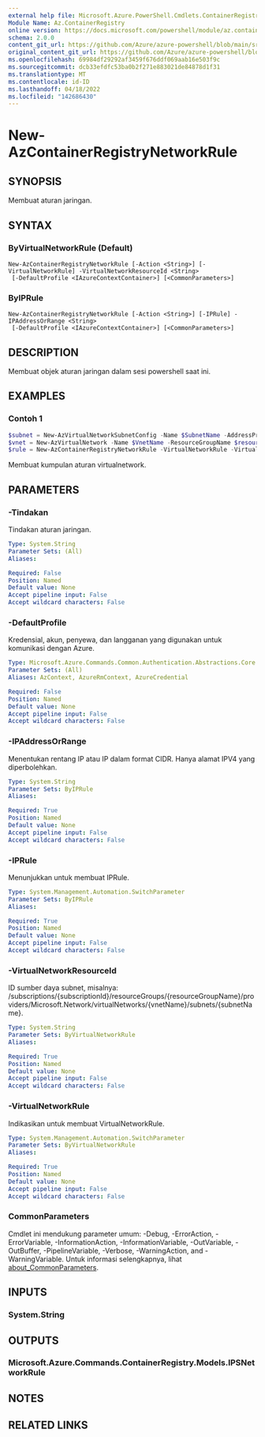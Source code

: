 ```yaml
---
external help file: Microsoft.Azure.PowerShell.Cmdlets.ContainerRegistry.dll-Help.xml
Module Name: Az.ContainerRegistry
online version: https://docs.microsoft.com/powershell/module/az.containerregistry/new-azcontainerregistrynetworkrule
schema: 2.0.0
content_git_url: https://github.com/Azure/azure-powershell/blob/main/src/ContainerRegistry/ContainerRegistry/help/New-AzContainerRegistryNetworkRule.md
original_content_git_url: https://github.com/Azure/azure-powershell/blob/main/src/ContainerRegistry/ContainerRegistry/help/New-AzContainerRegistryNetworkRule.md
ms.openlocfilehash: 69984df29292af3459f676ddf069aab16e503f9c
ms.sourcegitcommit: dcb33efdfc53ba0b2f271e883021de84878d1f31
ms.translationtype: MT
ms.contentlocale: id-ID
ms.lasthandoff: 04/18/2022
ms.locfileid: "142686430"
---
```

# New-AzContainerRegistryNetworkRule

## SYNOPSIS
Membuat aturan jaringan.

## SYNTAX

### ByVirtualNetworkRule (Default)
```
New-AzContainerRegistryNetworkRule [-Action <String>] [-VirtualNetworkRule] -VirtualNetworkResourceId <String>
 [-DefaultProfile <IAzureContextContainer>] [<CommonParameters>]
```

### ByIPRule
```
New-AzContainerRegistryNetworkRule [-Action <String>] [-IPRule] -IPAddressOrRange <String>
 [-DefaultProfile <IAzureContextContainer>] [<CommonParameters>]
```

## DESCRIPTION
Membuat objek aturan jaringan dalam sesi powershell saat ini.

## EXAMPLES

### Contoh 1
```powershell
$subnet = New-AzVirtualNetworkSubnetConfig -Name $SubnetName -AddressPrefix "10.0.1.0/24" -ServiceEndpoint "Microsoft.ContainerRegistry"
$vnet = New-AzVirtualNetwork -Name $VnetName -ResourceGroupName $resourceGroupName -Location $location -AddressPrefix "10.0.0.0/16" -Subnet $subnet
$rule = New-AzContainerRegistryNetworkRule -VirtualNetworkRule -VirtualNetworkResourceId $vnet.Subnets[0].Id
```

Membuat kumpulan aturan virtualnetwork.

## PARAMETERS

### -Tindakan
Tindakan aturan jaringan.

```yaml
Type: System.String
Parameter Sets: (All)
Aliases:

Required: False
Position: Named
Default value: None
Accept pipeline input: False
Accept wildcard characters: False
```

### -DefaultProfile
Kredensial, akun, penyewa, dan langganan yang digunakan untuk komunikasi dengan Azure.

```yaml
Type: Microsoft.Azure.Commands.Common.Authentication.Abstractions.Core.IAzureContextContainer
Parameter Sets: (All)
Aliases: AzContext, AzureRmContext, AzureCredential

Required: False
Position: Named
Default value: None
Accept pipeline input: False
Accept wildcard characters: False
```

### -IPAddressOrRange
Menentukan rentang IP atau IP dalam format CIDR.
Hanya alamat IPV4 yang diperbolehkan.

```yaml
Type: System.String
Parameter Sets: ByIPRule
Aliases:

Required: True
Position: Named
Default value: None
Accept pipeline input: False
Accept wildcard characters: False
```

### -IPRule
Menunjukkan untuk membuat IPRule.

```yaml
Type: System.Management.Automation.SwitchParameter
Parameter Sets: ByIPRule
Aliases:

Required: True
Position: Named
Default value: None
Accept pipeline input: False
Accept wildcard characters: False
```

### -VirtualNetworkResourceId
ID sumber daya subnet, misalnya: /subscriptions/{subscriptionId}/resourceGroups/{resourceGroupName}/providers/Microsoft.Network/virtualNetworks/{vnetName}/subnets/{subnetName}.

```yaml
Type: System.String
Parameter Sets: ByVirtualNetworkRule
Aliases:

Required: True
Position: Named
Default value: None
Accept pipeline input: False
Accept wildcard characters: False
```

### -VirtualNetworkRule
Indikasikan untuk membuat VirtualNetworkRule.

```yaml
Type: System.Management.Automation.SwitchParameter
Parameter Sets: ByVirtualNetworkRule
Aliases:

Required: True
Position: Named
Default value: None
Accept pipeline input: False
Accept wildcard characters: False
```

### CommonParameters
Cmdlet ini mendukung parameter umum: -Debug, -ErrorAction, -ErrorVariable, -InformationAction, -InformationVariable, -OutVariable, -OutBuffer, -PipelineVariable, -Verbose, -WarningAction, and -WarningVariable. Untuk informasi selengkapnya, lihat [about_CommonParameters](http://go.microsoft.com/fwlink/?LinkID=113216).

## INPUTS

### System.String

## OUTPUTS

### Microsoft.Azure.Commands.ContainerRegistry.Models.IPSNetworkRule

## NOTES

## RELATED LINKS
